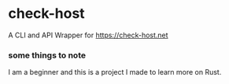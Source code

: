 # check-host

A CLI and API Wrapper for https://check-host.net

### some things to note

I am a beginner and this is a project I made to learn more on Rust.
